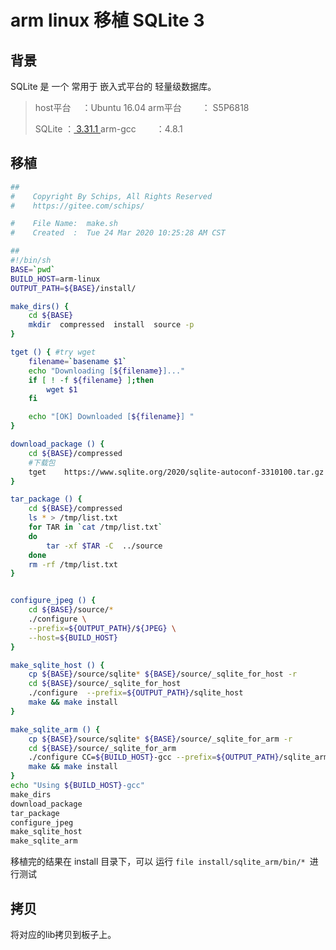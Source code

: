 # arm linux 移植 SQLite 3 

## 背景

SQLite 是 一个 常用于 嵌入式平台的 轻量级数据库。

> host平台　    ：Ubuntu 16.04
> arm平台　　 ： S5P6818
>
> SQLite 	      ：[ 3.31.1 ](https://www.sqlite.org/2020/sqlite-autoconf-3310100.tar.gz)
> arm-gcc　　 ：4.8.1

## 移植

```bash
##
#    Copyright By Schips, All Rights Reserved
#    https://gitee.com/schips/

#    File Name:  make.sh
#    Created  :  Tue 24 Mar 2020 10:25:28 AM CST

##
#!/bin/sh
BASE=`pwd`
BUILD_HOST=arm-linux
OUTPUT_PATH=${BASE}/install/

make_dirs() {
    cd ${BASE}
    mkdir  compressed  install  source -p
}

tget () { #try wget
    filename=`basename $1`
    echo "Downloading [${filename}]..."
    if [ ! -f ${filename} ];then
        wget $1
    fi

    echo "[OK] Downloaded [${filename}] "
}

download_package () {
    cd ${BASE}/compressed
    #下载包
    tget    https://www.sqlite.org/2020/sqlite-autoconf-3310100.tar.gz
}

tar_package () {
    cd ${BASE}/compressed
    ls * > /tmp/list.txt
    for TAR in `cat /tmp/list.txt`
    do
        tar -xf $TAR -C  ../source
    done
    rm -rf /tmp/list.txt
}


configure_jpeg () {
    cd ${BASE}/source/*
    ./configure \
    --prefix=${OUTPUT_PATH}/${JPEG} \
    --host=${BUILD_HOST}
}

make_sqlite_host () {
    cp ${BASE}/source/sqlite* ${BASE}/source/_sqlite_for_host -r
    cd ${BASE}/source/_sqlite_for_host
    ./configure  --prefix=${OUTPUT_PATH}/sqlite_host
    make && make install
}

make_sqlite_arm () {
    cp ${BASE}/source/sqlite* ${BASE}/source/_sqlite_for_arm -r
    cd ${BASE}/source/_sqlite_for_arm
    ./configure CC=${BUILD_HOST}-gcc --prefix=${OUTPUT_PATH}/sqlite_arm --host=arm-linux --build=i686-pc-linux-gnu
    make && make install
}
echo "Using ${BUILD_HOST}-gcc"
make_dirs
download_package
tar_package
configure_jpeg
make_sqlite_host
make_sqlite_arm
```

移植完的结果在 install 目录下，可以 运行 `file install/sqlite_arm/bin/* `进行测试

## 拷贝

将对应的lib拷贝到板子上。
